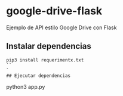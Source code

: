 # google-drive-flask
Ejemplo de API estilo Google Drive con Flask


## Instalar dependencias

```
pip3 install requerimentx.txt
``
`
## Ejecutar dependencias

```
python3 app.py
```
